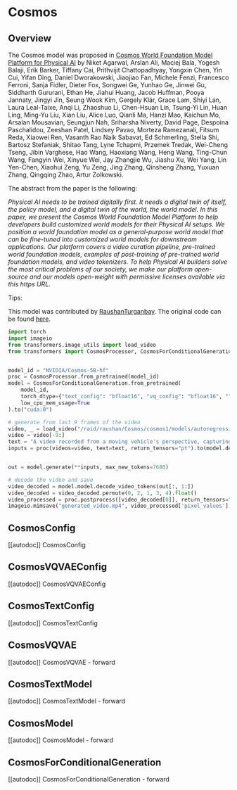 <!--Copyright 2025 The HuggingFace Team. All rights reserved.

Licensed under the Apache License, Version 2.0 (the "License"); you may not use this file except in compliance with
the License. You may obtain a copy of the License at

http://www.apache.org/licenses/LICENSE-2.0

Unless required by applicable law or agreed to in writing, software distributed under the License is distributed on
an "AS IS" BASIS, WITHOUT WARRANTIES OR CONDITIONS OF ANY KIND, either express or implied. See the License for the
specific language governing permissions and limitations under the License.

⚠️ Note that this file is in Markdown but contain specific syntax for our doc-builder (similar to MDX) that may not be
rendered properly in your Markdown viewer.

-->

# Cosmos

## Overview

The Cosmos model was proposed in [Cosmos World Foundation Model Platform for Physical AI](https://arxiv.org/abs/2501.03575) by Niket Agarwal, Arslan Ali, Maciej Bala, Yogesh Balaji, Erik Barker, Tiffany Cai, Prithvijit Chattopadhyay, Yongxin Chen, Yin Cui, Yifan Ding, Daniel Dworakowski, Jiaojiao Fan, Michele Fenzi, Francesco Ferroni, Sanja Fidler, Dieter Fox, Songwei Ge, Yunhao Ge, Jinwei Gu, Siddharth Gururani, Ethan He, Jiahui Huang, Jacob Huffman, Pooya Jannaty, Jingyi Jin, Seung Wook Kim, Gergely Klár, Grace Lam, Shiyi Lan, Laura Leal-Taixe, Anqi Li, Zhaoshuo Li, Chen-Hsuan Lin, Tsung-Yi Lin, Huan Ling, Ming-Yu Liu, Xian Liu, Alice Luo, Qianli Ma, Hanzi Mao, Kaichun Mo, Arsalan Mousavian, Seungjun Nah, Sriharsha Niverty, David Page, Despoina Paschalidou, Zeeshan Patel, Lindsey Pavao, Morteza Ramezanali, Fitsum Reda, Xiaowei Ren, Vasanth Rao Naik Sabavat, Ed Schmerling, Stella Shi, Bartosz Stefaniak, Shitao Tang, Lyne Tchapmi, Przemek Tredak, Wei-Cheng Tseng, Jibin Varghese, Hao Wang, Haoxiang Wang, Heng Wang, Ting-Chun Wang, Fangyin Wei, Xinyue Wei, Jay Zhangjie Wu, Jiashu Xu, Wei Yang, Lin Yen-Chen, Xiaohui Zeng, Yu Zeng, Jing Zhang, Qinsheng Zhang, Yuxuan Zhang, Qingqing Zhao, Artur Zolkowski.

<INSERT SHORT SUMMARY HERE>

The abstract from the paper is the following:

*Physical AI needs to be trained digitally first. It needs a digital twin of itself, the policy model, and a digital twin of the world, the world model. In this paper, we present the Cosmos World Foundation Model Platform to help developers build customized world models for their Physical AI setups. We position a world foundation model as a general-purpose world model that can be fine-tuned into customized world models for downstream applications. Our platform covers a video curation pipeline, pre-trained world foundation models, examples of post-training of pre-trained world foundation models, and video tokenizers. To help Physical AI builders solve the most critical problems of our society, we make our platform open-source and our models open-weight with permissive licenses available via this https URL.*

Tips:

This model was contributed by [RaushanTurganbay](https://huggingface.co/RaushanTurganbay).
The original code can be found [here](https://github.com/NVIDIA/Cosmos/tree/main).


```python
import torch
import imageio
from transformers.image_utils import load_video
from transformers import CosmosProcessor, CosmosForConditionalGeneration


model_id = "NVIDIA/Cosmos-5B-hf"
proc = CosmosProcessor.from_pretrained(model_id)
model = CosmosForConditionalGeneration.from_pretrained(
    model_id,
    torch_dtype={"text_config": "bfloat16", "vq_config": "bfloat16", "": "bfloat16", "prompt_encoder": "float32"},
    low_cpu_mem_usage=True
).to("cuda:0")

# generate from last 9 frames of the video
video, _ = load_video("/raid/raushan/Cosmos/cosmos1/models/autoregressive/assets/v1p0/input.mp4", backend="decord")
video = video[-9:]
text = "A video recorded from a moving vehicle's perspective, capturing roads, buildings, landscapes, and changing weather and lighting conditions."
inputs = proc(videos=video, text=text, return_tensors="pt").to(model.device, dtype=torch.bfloat16)


out = model.generate(**inputs, max_new_tokens=7680)

# decode the video and save
video_decoded = model.model.decode_video_tokens(out[:, 1:])
video_decoded = video_decoded.permute(0, 2, 1, 3, 4).float()
video_processed = proc.postprocess([video_decoded[0]], return_tensors="np")
imageio.mimsave("generated_video.mp4", video_processed['pixel_values'].squeeze(0), fps=25)

```

## CosmosConfig

[[autodoc]] CosmosConfig

## CosmosVQVAEConfig

[[autodoc]] CosmosVQVAEConfig

## CosmosTextConfig

[[autodoc]] CosmosTextConfig

## CosmosVQVAE

[[autodoc]] CosmosVQVAE
    - forward

## CosmosTextModel

[[autodoc]] CosmosTextModel
    - forward

## CosmosModel

[[autodoc]] CosmosModel
    - forward

## CosmosForConditionalGeneration

[[autodoc]] CosmosForConditionalGeneration
    - forward
